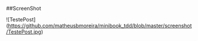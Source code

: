 ##ScreenShot

![TestePost] (https://github.com/matheusbmoreira/minibook_tdd/blob/master/screenshot/TestePost.jpg)
